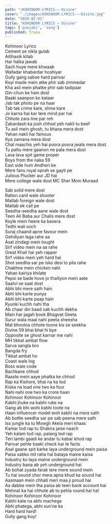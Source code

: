 ```yaml
---
path: "/KOHINOOR-LYRICS-–-Divine"
cover: "./images/KOHINOOR-LYRICS-–-Divine.jpg"
date: "2020-02-01"
title: "KOHINOOR LYRICS – Divine"
tags: ['punjabi', 'song']
published: truea
---
```

  
Kohinoor Lyrics  
Cement se nikla gulab  
Aitihasik kitab  
Har halka jawab  
Sach huye mere khwaab  
Wafadar khabardar hoshiyar  
Gully gang sabse hard parivar  
Koyi masle mein atke phir sab zimmedar  
Kha asli mein phatke phir sab tadipaar  
Gin-chun ke hain dost  
Baaki saanpon ko kataar  
Jab tak photo pe na haar  
Tab tak crime kare, shine kare  
Jo karna hai kar tere mind par hai  
Chhote zara line par reh  
Zabardasti ka josh chhod yeh nakli tu beef  
Tu asli mein ghosh, tu khana mera dost  
Yahan nakli hai famous  
Kya zamana mera dost  
Chal maachis yeh hai poora poora jwala mera dost  
Tu paltu mere gaanon ne pala mera dost  
Lava lava spit game proper  
Boys from the naka 59  
East side hum Andheri ke  
Mere fans royal oprah se gayti pe  
Julious Plucker aur JD hai  
Mere college wale dost MC Sher Moin Muraad  
  
  
  
  
  
  
Sab solid mere dost  
Ration card wale shooter  
Matlab foreign wale dost  
Matlab ek call pe  
Seedha-seedha aane wale dost  
Teen Ali Baba aur Chalis mere dost  
Koyle mein heere ka basera  
Tedhi wali soch  
Suraj chaand apne favour mein  
Gehdiyan laga rahe aa  
Asal zindagi mein tought  
Sirf video mein na aa rahe  
Great Khali hai yeh rapper  
Sirf video mein yeh hard hai  
Shot seedha sar pe isko desi to pila rahe  
Chakhne mein chicken nahi  
Yahan kairiya khilate  
Pepsi se bade huve jo thailiyon mein aate  
Saatvi se saat dost  
Abhi bhi mere sath hain  
Abhi bhi karte punya  
Abhi bhi karte paap hain  
Kyunki kuchh nahi tha  
Ab chaar din baad sab kuchh dekha  
Main har jagah book Bhagvat Geeta  
Surur wala maal nahi peeta sheesha  
Mat bhoolna chhote toone kis se seekha  
Divine 59 bhai bhai hi bye  
Opposite se ghost karnar me nahi  
MH tikkat ambat flow  
Sarva sangla bro  
Bangda fry  
Tikkat ambat ho  
Coast wale log  
Boss wale code  
Bachkane chhod  
Raaste mein aaye phatka ke chhod  
Rap ka Kishore, bhai na ka tod  
Kiska na load one two ka four  
Nahi nahi one two ka crore haan  
Kohinoor Kohinoor Kohinoor  
Kabhi jhuke na kabhi ruke na  
Gang ab bhi wohi kabhi toote na  
Haan influencer model woh kabhi na mere sath  
Ab bottle seedha sar pe sab peena mere sath  
Iss jungle ka tu Mowgli Akela meri khaas  
Kamar tod rap tu Shakira jaise naach  
Yeh kalam tod rap, palang tod rap  
Teri lambi gaadi ke andar tu kabar khod rap  
Parivar pehle baaki check kar le facts  
Asal gaane spit karke laya underground mein paisa  
Paisa sabko mil raha hai bataya maine kaisa  
Industry ko laya maine underground mein  
Industry bana ab yeh underground hai  
Ab bohat zyada farak tere mere sound mein  
Tu hai sound chor mera apna khud ka sound hai  
Aasmaan mein chhati meri maa ji proud hai  
Aa dabbe mein tha paisa ab teen bank account hai  
Mehnat ka hai chhote ab to pehla round hai ha!  
Kohinoor Kohinoor Kohinoor  
Kabhi kate na abhi machega  
Abhi phatega, abhi sun’ne ka  
Hard hard hard!  
Gully gang boy!  
